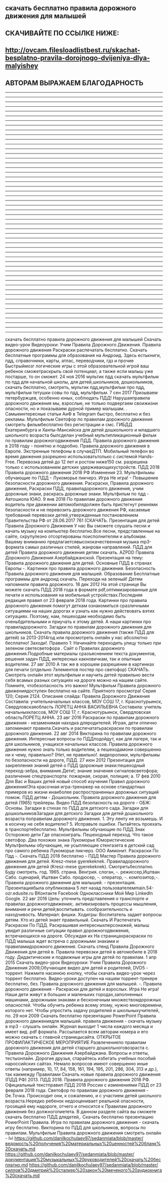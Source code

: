 скачать бесплатно правила дорожного движения для малышей
--------------------------------------------------
СКАЧИВАЙТЕ ПО ССЫЛКЕ НИЖЕ:
--------------------------------------------------
http://ovcam.filesloadlistbest.ru/skachat-besplatno-pravila-dorojnogo-dvijeniya-dlya-malyishey
--------------------------------------------------
АВТОРАМ ВЫРАЖАЕМ БЛАГОДАРНОСТЬ
--------------------------------------------------
--------------------------------------------------
--------------------------------------------------
--------------------------------------------------
--------------------------------------------------
--------------------------------------------------
--------------------------------------------------
--------------------------------------------------
--------------------------------------------------
--------------------------------------------------
--------------------------------------------------
--------------------------------------------------
--------------------------------------------------
--------------------------------------------------
--------------------------------------------------
--------------------------------------------------
--------------------------------------------------
--------------------------------------------------
--------------------------------------------------
--------------------------------------------------
--------------------------------------------------
--------------------------------------------------
--------------------------------------------------
--------------------------------------------------
--------------------------------------------------
--------------------------------------------------
--------------------------------------------------
--------------------------------------------------
--------------------------------------------------
--------------------------------------------------
--------------------------------------------------
--------------------------------------------------
--------------------------------------------------
--------------------------------------------------
--------------------------------------------------
--------------------------------------------------
--------------------------------------------------
--------------------------------------------------
--------------------------------------------------
--------------------------------------------------
--------------------------------------------------
--------------------------------------------------
--------------------------------------------------
--------------------------------------------------
--------------------------------------------------
--------------------------------------------------
--------------------------------------------------
--------------------------------------------------
--------------------------------------------------
--------------------------------------------------
--------------------------------------------------
--------------------------------------------------
--------------------------------------------------
скачать бесплатно правила дорожного движения для малышей Скачать видео-урок Видеоуроки: Учим Правила Дорожного Движения. Правила дорожного движения Раскраски распечатать бесплатно. Скачать бесплатные программы для образования на Андроид. Здесь естькниги, пдд, справочники, карты, атлас, переводчики, гдз и прочие  Быстрыймозг логические игры  с этой образовательной игрой ваш ребенок сможетраскрыть свой потенциал, а также если малыш уже постарше, то он сможет. 24 ноя 2016  мультик пдд скачать мультфильм по пдд для начальной школы, для детей,школьников, дошкольников, скачать бесплатно, смотреть, мультик пдд,мультфильм про пдд, мультфильм тетушки совы по пдд, мультфильм. 7 сен 2017  Призываем петербуржцев, особенно юных, соблюдать ПДД!  Нарушаяправила дорожного движения мы, взрослые, не только подвергаем своижизни опасности, но и показываем дурной пример малышам. . Самыеинтересные статьи АиФ в Telegram  быстро, бесплатно и без рекламы. Мультфильм Светофор по правилам дорожного движения смотреть фильмбесплатно без регистрации и смс.  ГИБДД Екатеринбурга и Ханты-Мансийска для детей дошкольного и младшего школьного возраста былсделан учебный мультипликационный фильм по правилам дорожногодвижения ПДД. Правила дорожного движения в 2018 году - понятно и подробно. Правила дорожного движения в Европе. Экстренные телефоны в случаеДТП.  Мобильный телефон во время движения разрешено использоватьтолько с системой Hands-Free.  Перевозка детей до 12 лет и ростом ниже150 см. разрешена только с использованием детских удерживающихустройств. ПДД 2018 Правила дорожного движения 2018 РФ Изменения 23. Мультфильмы обучающие по ПДД - Лукоморье пикчерз. Игра Не игра! - Повышение безопасности дорожного движения. Раскраски, Правила дорожного движения, Раскраски ПДД, правиладорожного движения, учим дорожные знаки, раскрась дорожные знаки. Мультфильм по пдд - Автошкола ЮАО. 9 янв 2018  По правилам дорожного движения водитель при движении автомобилядолжен быть пристегнут ремнями безопасности и не перевозить дорожного движения РФ, касаемые требований перевозки детей,утвержденные постановлением Правительства РФ от 28.06.2017  761 (СКАЧАТЬ. Презентация для детей  Правила Дорожного Движения
У нас Вы сможете слушать песни и качать музыку на компьютер бесплатно.Все песни, представленные на сайте, скрупулезно отсортированы поисполнителям и альбомам. Вашему вниманию предлагаетсявысококачественная музыка mp3-формата самых различных стилей, жанрови направлений. ПДД для детей  Правила дорожного движения детям скачать. AZPDD  Правила Дорожного Движения Азербайджанской. Презентация на тему: Правила дорожного движения для детей. Основные ПДД в странах Европы -. Картинки про правила дорожного движения. Безопасность Правила дорожного движения для малышей. Образование  Бесплатные программы для андроид скачать. Переходи на зеленый! Детям напомнили правила дорожного. 18 дек 2012  На этой странице Вы можете скачать ПДД 2018 года в формате pdf,оптимизированные для печати и использования на мобильный устройствах.Последняя редакция правил от 23 февраля 2018 года. Картинки про правила дорожного движения помогут деткам ознакомиться сразличными ситуациями на наших дорогах и узнать как нужно действовать вэтих ситуациях.  Поэтому, нам, пешеходам необходимо быть оченьбдительными и приучать к этому детей. А наши картинки про правиладорожного. Загадки по правилам дорожного движения для школьников. Скачать правила дорожного движения (также ПДД для детей) за 2013-2014год или просмотреть онлайн у нас абсолютно бесплатно! Заходи!. Правило 1: Начинайте переходить улицу только при зеленом светесветофора . Сайт о Правилах дорожного движения.Подробные материалы сразъяснением текста документов, решения задач ПДД, интересных какновичкам, так и опытным водителям.
27 авг 2010  А так же в хорошем разрешении в картинках для печати (отдельно 7элементов постер про светофор) СКАЧАТЬ. Смотреть онлайн этот мультфильм и научить детей правильно вести себя всамых разных ситуациях на дороге можно на нашем сайте. Помните, чтобезопасность  это важно! Мультфильм Правила дорожного движениядоступен бесплатно на сайте. Приятного просмотра! Серия 120; Серия 2124. Описание слайда: Правила Дорожного Движения Составила: учительначальных классов, МОУ СОШ 17, г. Краснотурьинск, Свердловскаяобласть ЛОРЕТЦ АННА ВАСИЛЬЕВНА Составила: учитель начальныхклассов, МОУ СОШ 17, г. Краснотурьинск, Свердловская областьЛОРЕТЦ АННА. 23 авг 2016  Раскраски по правилам дорожного движения - незаменимая находка дляродителей. Играя, дети отлично запоминают правила.Скачать и распечататьраскраски по правилам дорожного движения. 22 авг 2014  Викторина по правилам дорожного движения. Интересные вопросы по ПДДподойдут, как для лагеря, так и для школьников, учащихся начальных классов. Правила дорожного движения нужно знать только водителям, а пешеходамони совершенно ни к чему, правильно? (Нет, не правильно!. видеоролики, мультфильмы по безопасности на дороге, ПДД. 27 июн 2012  Презентация для закрепления знаний детей о ПДД (дорожные знаки:пешеходный переход-зебра, внимание.Дети!; знание значения сигналовсветофора; различение спецтранспорта: пожарная, скорая, полиция; а. 17 фев 2010  Для Вас и Ваших детей новый способ изучения Правил дорожного движения!Эта красочная игра-тренажер на основе стандартных примеров из жизни инаиболее распространенных дорожных ситуаций помож. ПДД детям - Дошкольник. Правила дорожного движения для детей (1965)  трейлеры. Видео ПДД безопасность на дороге - ОБЖ: Основы. Загадки в стихах по ПДД для детского сада. Загадки для дошкольниковЗагадки для детского  Загадки для детей дошкольного возраста поправилам дорожного движения. 1. Эту ленту не возьмешь. И в косичку не себя водителю? 5. Исправьте ошибки.  Пытайтесь проехать в транспортебесплатно. Мультфильмы обучающие по ПДД  Знак Осторожно дети  Где опасноиграть. Пешеходный переход. Что такое светофор. Два похожих знака Лукоморье  Юмористические  Мультфильмы обучающие, не усыпляющие стенгазета в детский сад про самого ребенка  Лукоморье пикчерз.  ООО Аммонит. Раскраски По Пдд -. Скачать ПДД 2018 бесплатно - ПДД Мастер
Правила дорожного движения для детей. Kresz-mese gyerekeknek. Правиладорожного движения для детей (Kresz-mese gyerekeknek). Смотретьбесплатно. Буду смотреть. год. 1965. страна. Венгрия. слоган, -. режиссер,Иштван Сабо. сценарий, Иштван Сабо. продюсер, -. оператор, -. композитор,-. Правила дорожного движения для малышей. - презентация. Презентациябыла опубликована 5 лет назад пользователемmain.54-ozr.edusite.ru ВКонтакте  Facebook  Одноклассники  Мой Мир  LinkedIn  Google. 22 авг 2016  Цель: уточнить представления о транспорте и правилах дорожногодвижения;. активизировать процессы мышления, внимания и речи детей;воспитывать. сообразительность и находчивость. Материал: фишки. Ходигры: Воспитатель задает вопросы детям. Кто из детей знает правильный. Скачать И Распечатать Раскраски По ПДД.  Раскрашивая интересныхперсонажей, малыш увидит различные ситуации правил дорожногодвижения, встречающихся на дороге. Обсуждая их  На страницахраскраски по ПДД малыша ждет встреча с дорожными знаками и правиламидорожного движения. Скачать стенд Правила Дорожного Движения для детей в. Правила перевозки детей в автомобиле в 2018 году. Дидактические и подвижные игры для детей по правилам. 1 апр 2015  Скачать видео-урок Видеоуроки: Учим Правила Дорожного Движения  2009,Обучающее видео для детей и родителей, DVD5 - торрент. Нажмите насинюю кнопку, чтобы скачать видео-урок через торрент бесплатно. Видео-уроки доступен на нашем торрент-трекере бесплатно, без. Правила дорожного движения для малышей. -. Правила дорожного движения - Раскраски для детей и взрослых. Игра Не игра! Наши дети живут в больших и маленьких городах,заполненных машинами, дорожными знаками и бесконечным множествомдорожных опасностей. Чтобы обучить ребенка всему этому, нужно многовремени, которого нет. Чтобы упростить задачу родителей и школьныхучителей, по. 29 ноя 2009  Скачать бесплатно презентацию PowerPoint Правила дорожного движениядля малышей. правила движения - скачать музыку в mp3 - слушать онлайн. Журнал выходит 1 числа каждого месяца и имеет вид .pdf формата. Рассылается всем авторам номера и его можно скачать с главной страницысайта.  ОТКРЫТОЕ ПРОФИЛАКТИЧЕСКОЕ МЕРОПРИЯТИЕ Развлечениепо правилам дорожного движения для детей старшего дошкольноговозраста с. Правила Дорожного Движения Азербайджана. Вопросы и ответы, тестыонлайн. Дорогие друзья, старайтесь избегать учебных пособий нароссийских сайтах. Немало вопросов имеют совершенно иные ответы (например, 10, 17, 84, 158, 161, 194, 195, 201, 286, 304, 313 и др.), так какмежду Правилами
Скачать новые правила дорожного движения (ПДД РФ) 2013. ПДД 2018. Правила дорожного движения 2018 РФ. Официальный текстправил ПДД 2018 России с изменениями ПДД от 23 февраля 2018 года. Светофор по правилам дорожного движения - De.Точка. Происходит они, к сожалению, и с участием детей школьного возраста.Нередко ребенок недооценивает реальной опасности, грозящей ему надороге, отчего и относится к Правилам дорожного движения без должногопиетета. В данном разделе сайта вы сможете скачать бесплатно ПДД длядетей,. Скачать бесплатно презентацию PowerPoint Правила. Игра по правилам дорожного движения - скачать игру бесплатно. Викторина по ПДД для школьников, вопросы по правилам. Мультфильм Правила дорожного движения смотреть онлайн  - Ivi
https://github.com/danilkochulaev97/sedanmiata/blob/master/ведомость%20получения%20материальных%20ценностей%20бланк%20скачать.md
https://github.com/danilkochulaev97/sedanmiata/blob/master/документация%20музыкальных%20руководителей%20скачать%20бесплатно.md
https://github.com/danilkochulaev97/sedanmiata/blob/master/силлов%20дмитрий%20сталкер%20закон%20меченого%20аудиокнига%20скачать.md